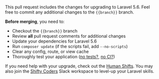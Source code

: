 This pull request includes the changes for upgrading to Laravel 5.6. Feel free to commit any additional changes to the `{{branch}}` branch.

**Before merging**, you need to:

- Checkout the `{{branch}}` branch
- Review **all** pull request comments for additional changes
- Update your dependencies for Laravel 5.6
- Run `composer update` (if the scripts fail, add `--no-scripts`)
- Clear any config, route, or view cache
- Thoroughly test your application ([no tests?](https://laravelshift.com/laravel-test-generator), [no CI?](https://laravelshift.com/ci-generator))

If you need help with your upgrade, check out the [Human Shifts](https://laravelshift.com/human-shifts). You may also join the [Shifty Coders](https://laravelshift.com/shifty-coders) Slack workspace to level-up your Laravel skills.
